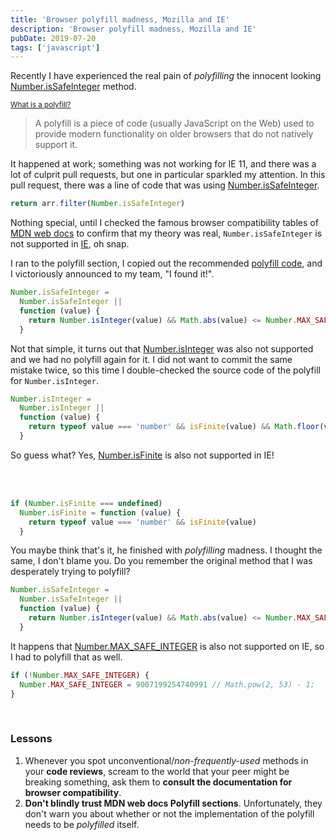 ```yaml
---
title: 'Browser polyfill madness, Mozilla and IE'
description: 'Browser polyfill madness, Mozilla and IE'
pubDate: 2019-07-20
tags: ['javascript']
---
```


Recently I have experienced the real pain of _polyfilling_ the innocent looking <a href="https://developer.mozilla.org/en-US/docs/Web/JavaScript/Reference/Global_Objects/Number/isSafeInteger" target="_blank" title="mdn web docs number is safe integer">Number.isSafeInteger</a> method.

<small>
  <a
    href="https://developer.mozilla.org/en-US/docs/Glossary/Polyfill"
    target="_blank"
    title="mdn web docs glossary polyfill"
  >
    What is a polyfill?
  </a>
</small>

> A polyfill is a piece of code (usually JavaScript on the Web) used to provide modern functionality on older browsers that do not natively support it.

It happened at work; something was not working for IE 11, and there was a lot of culprit pull requests, but one in particular sparkled my attention. In this pull request, there was a line of code that was using <a href="https://developer.mozilla.org/en-US/docs/Web/JavaScript/Reference/Global_Objects/Number/isSafeInteger" target="_blank" title="mdn web docs number is safe integer">Number.isSafeInteger</a>.

```javascript
return arr.filter(Number.isSafeInteger)
```

Nothing special, until I checked the famous browser compatibility tables of <a href="https://developer.mozilla.org/en-US/docs/Web/JavaScript/Reference/Global_Objects/Number/isSafeInteger#Browser_compatibility" target="_blank" title="mdn web docs">MDN web docs</a> to confirm that my theory was real, `Number.isSafeInteger` is not supported in <a href="https://en.wikipedia.org/wiki/Internet_Explorer" target="_blank" title="wikipedia internet explorer microsoft browser">IE</a>, oh snap.

I ran to the polyfill section, I copied out the recommended <a href="https://developer.mozilla.org/en-US/docs/Web/JavaScript/Reference/Global_Objects/Number/isSafeInteger#Polyfill" target="_blank" title="mdn web docs polyfill section for method number is safe integer">polyfill code</a>, and I victoriously announced to my team, "I found it!".

```javascript
Number.isSafeInteger =
  Number.isSafeInteger ||
  function (value) {
    return Number.isInteger(value) && Math.abs(value) <= Number.MAX_SAFE_INTEGER
  }
```

Not that simple, it turns out that <a href="https://developer.mozilla.org/en-US/docs/Web/JavaScript/Reference/Global_Objects/Number/isInteger" target="_blank" title="mdn web docs number is integer">Number.isInteger</a> was also not supported and we had no polyfill again for it. I did not want to commit the same mistake twice, so this time I double-checked the source code of the polyfill for `Number.isInteger`.

```javascript
Number.isInteger =
  Number.isInteger ||
  function (value) {
    return typeof value === 'number' && isFinite(value) && Math.floor(value) === value
  }
```

So guess what? Yes, <a href="https://developer.mozilla.org/en-US/docs/Web/JavaScript/Reference/Global_Objects/Number/isFinite" target="_blank" title="mdn web docs number is finite">Number.isFinite</a> is also not supported in IE!

<br />
<br />

```javascript
if (Number.isFinite === undefined)
  Number.isFinite = function (value) {
    return typeof value === 'number' && isFinite(value)
  }
```

You maybe think that's it, he finished with _polyfilling_ madness. I thought the same, I don't blame you. Do you remember the original method that I was desperately trying to polyfill?

```javascript
Number.isSafeInteger =
  Number.isSafeInteger ||
  function (value) {
    return Number.isInteger(value) && Math.abs(value) <= Number.MAX_SAFE_INTEGER
  }
```

It happens that <a href="https://developer.mozilla.org/en-US/docs/Web/JavaScript/Reference/Global_Objects/Number/MAX_SAFE_INTEGER" target="_blank" title="mdn web docs number max safe integer">Number.MAX_SAFE_INTEGER</a> is also not supported on IE, so I had to polyfill that as well.

```javascript
if (!Number.MAX_SAFE_INTEGER) {
  Number.MAX_SAFE_INTEGER = 9007199254740991 // Math.pow(2, 53) - 1;
}
```

<br />

### Lessons

1. Whenever you spot unconventional/_non-frequently-used_ methods in your **code reviews**, scream to the world that your peer might be breaking something, ask them to **consult the documentation for browser compatibility**.
2. **Don't blindly trust MDN web docs Polyfill sections**. Unfortunately, they don't
   warn you about whether or not the implementation of the polyfill needs to be _polyfilled_ itself.
